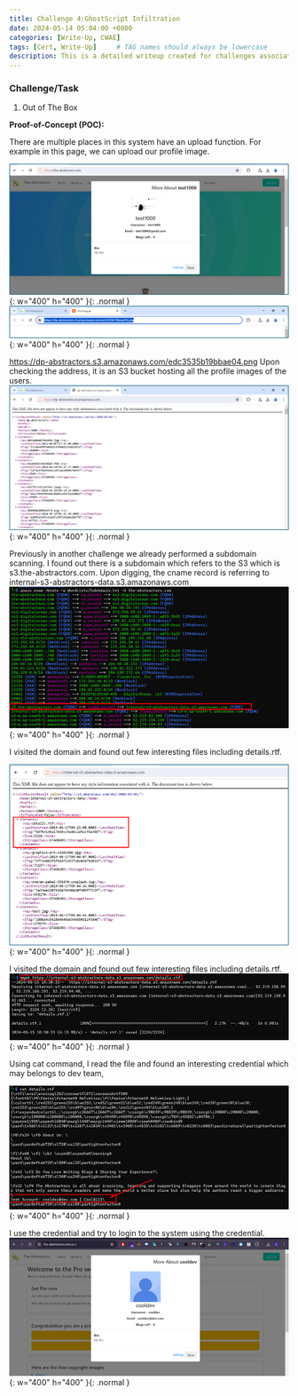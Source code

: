```yaml
---
title: Challenge 4:GhostScript Infiltration
date: 2024-05-14 05:04:00 +0800
categories: [Write-Up, CWAE]
tags: [Cert, Write-Up]     # TAG names should always be lowercase
description: This is a detailed writeup created for challenges associated with the Certified Web AppSecurity Expert (CWAE) certification. 
---
```


### Challenge/Task

1. Out of The Box

**Proof-of-Concept (POC):**

There are multiple places in this system have an upload function. For example in this page, we can upload our profile image.  

![POC-otb](/img/cwae/otb1.png){: w="400" h="400" }{: .normal }
![POC-otb](/img/cwae/otb2.png){: w="400" h="400" }{: .normal }

https://dp-abstractors.s3.amazonaws.com/edc3535b19bbae04.png
Upon checking the address, it is an S3 bucket hosting all the profile images of the users. 
![POC-otb](/img/cwae/otb3.png){: w="400" h="400" }{: .normal }

Previously in another challenge we already performed a subdomain scanning. I found out there is a subdomain which refers to the S3 which is s3.the-abstractors.com. Upon digging, the cname record is referring to internal-s3-abstractors-data.s3.amazonaws.com
![POC-otb](/img/cwae/otb4.png){: w="400" h="400" }{: .normal }

I visited the domain and found out few interesting files including details.rtf. 

![POC-otb](/img/cwae/otb5.png){: w="400" h="400" }{: .normal }

I visited the domain and found out few interesting files including details.rtf.
![POC-otb](/img/cwae/otb6.png){: w="400" h="400" }{: .normal }

Using cat command, I read the file and found an interesting credential which may belongs to dev team,

![POC-otb](/img/cwae/otb7.png){: w="400" h="400" }{: .normal }

I use the credential and try to login to the system using the credential. 
![POC-xss](/img/cwae/otb8.png){: w="400" h="400" }{: .normal }
